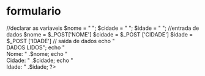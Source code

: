 # formulario
<html>
  
  
<?php


<head>


    <meta charset="UTF-8">


</head>


<body>


//declarar as variaveis 


$nome = " ";


$cidade = " ";


$idade = " ";


//entrada de dados


$nome = $_POST['NOME']


$cidade = $_POST ['CIDADE']


$idade = $_POST ['IDADE']


//	saida de dados


echo "</br> DADOS LIDOS";


echo "</br> Nome: " .$nome;


echo "</br> Cidade: " .$cidade;


echo "</br> Idade: " .$idade;


?>

  
</html>

